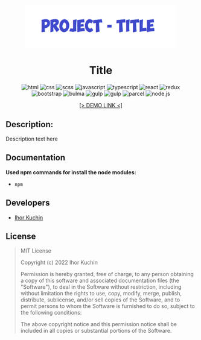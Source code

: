 <p align="center">
  <img src="readme-title.png" width="400" alt="Title">
</p>

<h1 align="center">
  Title
</h1>

<p align="center">
  <img src="https://img.shields.io/badge/-html-red" alt="html">
  <img src="https://img.shields.io/badge/-css-blue" alt="css">
  <img src="https://img.shields.io/badge/-sass/scss-violet" alt="scss">
  <img src="https://img.shields.io/badge/-javascript-yellow" alt="javascript">
  <img src="https://img.shields.io/badge/-typescript-blue" alt="typescript">
  <img src="https://img.shields.io/badge/-react-cyan" alt="react">
  <img src="https://img.shields.io/badge/-redux-purple" alt="redux">
  <br>
  <img src="https://img.shields.io/badge/-bootstrap-blueviolet" alt="bootstrap">
  <img src="https://img.shields.io/badge/-bulma-brightgreen" alt="bulma">
  <img src="https://img.shields.io/badge/-webpack-lightblue" alt="gulp">
  <img src="https://img.shields.io/badge/-gulp-darkred" alt="gulp">
  <img src="https://img.shields.io/badge/-parcel-lightyellow" alt="parcel"> 
  <img src="https://img.shields.io/badge/-nodejs-brightgreen" alt="node.js">
</p>

<p align="center">
  <a href="https://github.com/ik-web">
    [> DEMO LINK <]
  </a> 
</p>

## Description:

Description text here

## Documentation

**Used npm commands for install the node modules:**
- `npm`

## Developers

- [Ihor Kuchin](https://github.com/ik-web)

## License

>MIT License
>
>Copyright (c) 2022 Ihor Kuchin
>
>Permission is hereby granted, free of charge, to any person obtaining a copy
>of this software and associated documentation files (the "Software"), to deal
>in the Software without restriction, including without limitation the rights
>to use, copy, modify, merge, publish, distribute, sublicense, and/or sell
>copies of the Software, and to permit persons to whom the Software is
>furnished to do so, subject to the following conditions:
>
>The above copyright notice and this permission notice shall be included in all
>copies or substantial portions of the Software.
